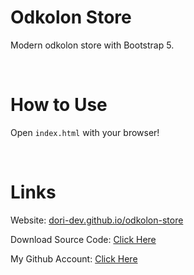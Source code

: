 # Odkolon Store

Modern odkolon store with Bootstrap 5.

<br>

# How to Use

Open `index.html` with your browser!

<br>

# Links

Website: [dori-dev.github.io/odkolon-store](https://dori-dev.github.io/odkolon-store/)

Download Source Code: [Click Here](https://github.com/dori-dev/odkolon-store/archive/refs/heads/main.zip)

My Github Account: [Click Here](https://github.com/dori-dev/)
